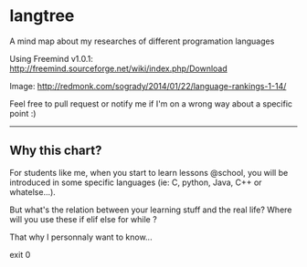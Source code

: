 langtree
========

A mind map about my researches of different programation languages

Using Freemind v1.0.1: http://freemind.sourceforge.net/wiki/index.php/Download

Image: http://redmonk.com/sogrady/2014/01/22/language-rankings-1-14/

Feel free to pull request or notify me if I'm on a wrong way about a specific point :)

---------------
Why this chart?
---------------

For students like me, when you start to learn lessons @school, you will be introduced in some specific languages (ie: C, python, Java, C++ or whatelse...).

But what's the relation between your learning stuff and the real life?
Where will you use these if elif else for while ?

That why I personnaly want to know...

exit 0
